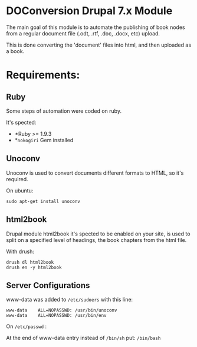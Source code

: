 DOConversion Drupal 7.x Module
==============================


The main goal of this module is to automate the publishing of book nodes from
a regular document file (.odt, .rtf, .doc, .docx, etc) upload.

This is done converting the 'document' files into html, and then uploaded as
a book.



# Requirements: #

## Ruby ##

Some steps of automation were coded on ruby.

It's spected:

*	*Ruby >= 1.9.3
*	*`nokogiri` Gem installed


## Unoconv ##

Unoconv is used to convert documents different formats to HTML, so it's required.

On ubuntu:


`sudo apt-get install unoconv`


## html2book ##


Drupal module html2book it's spected to be enabled on your site, is used to split on a specified level of headings, the book chapters from the html file.


With drush:


```
drush dl html2book
drush en -y html2book
```


## Server Configurations ##

www-data was added to `/etc/sudoers` with this line:

```
www-data    ALL=NOPASSWD: /usr/bin/unoconv
www-data    ALL=NOPASSWD: /usr/bin/env
```

On `/etc/passwd` :

At the end of www-data entry  instead of `/bin/sh` put: `/bin/bash`

